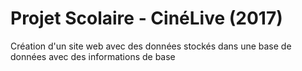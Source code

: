 # Projet Scolaire - CinéLive (2017)
Création d'un site web avec des données stockés dans une base de données avec des informations de base
